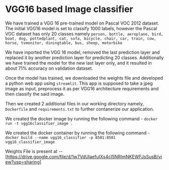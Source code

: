 
# VGG16 based Image classifier

We have trained a VGG 16 pre-trained model on Pascal VOC 2012 dataset. The initial VGG16 model is set to classify 1000 labels, however the Pascal VOC dataset has only 20 classes namely
`person, bottle, aeroplane, bird, boat, dog, pottedplant, cat, sofa, bicycle, chair, car, train, cow, horse, tvmonitor, diningtable, bus, sheep, motorbike`

We have inported the VGG 16 model, removed the last prediction layer and replaced it by another prediction layer for predicting 20 classes. Additionally we have trained the model for the new last layer only, and it resulted in about 71% accuracy on validation dataset.

Once the model has trained, we downloaded the weights file and developed a python web app using `streamlit`. This app is supposed to take a jpeg image as input, preprocess it as per VGG16 architecture requirements and then classify the said image.

Then we created 2 additional files in our working directory namely, `Dockerfile` and `requirements.txt` to further contanerize our application.

We created the docker image by running the following command - `docker run -t vgg16classifier_image .`

We created the docker container by running the following command - `docker build --name vgg16_classifier -p 8501:8501 vgg16_classifier_image`

Weights File is present at -- [https://drive.google.com/file/d/1w7VdUlaefuIXs4cI5NRImNKEWFJsSusB/view?usp=sharing]
